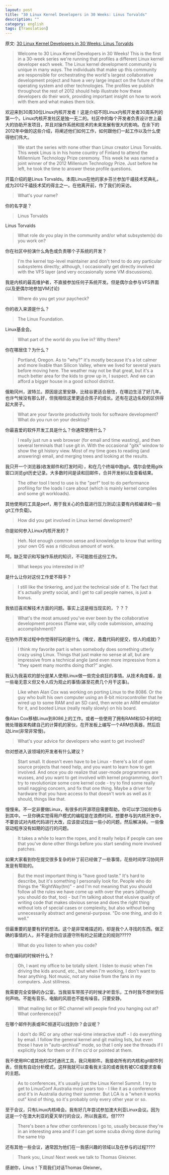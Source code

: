 ```yaml
---
layout: post
title: "30 Linux Kernel Developers in 30 Weeks: Linus Torvalds"
description: ""
category: english
tags: [Translation]
---
```


原文: [30 Linux Kernel Developers in 30 Weeks: Linus Torvalds](https://www.linux.com/news/special-feature/linux-developers/587846-30-linux-kernel-developers-in-30-weeks-linus-torvalds)

> Welcome to 30 Linux Kernel Developers in 30 Weeks! This is the first in a 30-week series we're running that profiles a different Linux kernel developer each week. The Linux kernel development community is unique in many ways. The individuals that make up this community are responsible for orchestrating the world's largest collaborative development project and have a very large impact on the future of the operating system and other technologies. The profiles we publish throughout the rest of 2012 should help illustrate how these developers do their work, providing important insight on how to work with them and what makes them tick.

欢迎来到30周30位Linux内核开发者！这是介绍不同Linux内核开发者30周系列的第一个。Linux内核开发社区是独一无二的。社区中的每个开发者负责设计世上最大的协助开发项目，并且对操作系统和技术的未来发展有很大的影响。在余下的2012年中做的这些介绍，将阐述他们如何工作，如何跟他们一起工作以及什么使得他们伟大。

> We start the series with none other than Linux creator Linus Torvalds. This week Linus is in his home country of Finland to attend the Millennium Technology Prize ceremony. This week he was named a joint winner of the 2012 Millenium Technology Prize. Just before he left, he took the time to answer these profile questions.

开篇介绍的是Linus Torvalds。本周Linus在他的家乡芬兰参加千禧技术奖典礼，成为2012千禧技术奖的得主之一。在他离开前，作了我们的采访。

> What's your name?

你的名字是？

> Linus Torvalds

Linus Torvalds

> What role do you play in the community and/or what subsystem(s) do you work on?

你在社区中扮演什么角色或负责哪个子系统的开发？

> I'm the kernel top-level maintainer and don't tend to do any particular subsystems directly; although, I occasionally get directly involved with the VFS layer (and very occasionally some VM discussions).

我是内核的最高维护者，不直接参加任何子系统开发。但是偶尔会参与VFS界面(以及更偶尔地参加VM讨论)

> Where do you get your paycheck?

你的收入来源是什么？

> The Linux Foundation.

Linux基金会。

> What part of the world do you live in? Why there?

你在哪居住？为什么？

> Portland, Oregon. As to "why?" it's mostly because it's a lot calmer and more livable than Silicon Valley, where we lived for several years before moving here. The weather may not be that great, but it's a much better area for the kids to grow up in, I suspect. And we can afford a bigger house in a good school district.

俄勒冈州，波特兰。原因是这里安静，比硅谷更适合居住，在哪边生活了好几年。也许气候没有那么好，但我相信这里更适合孩子的成长。还有在这边名校的区供得起大房子。

> What are your favorite productivity tools for software development? What do you run on your desktop?

你最喜爱的软件开发工具是什么？你通常使用什么？

> I really just run a web browser (for email and time wasting), and then several terminals that I use git in. With the occasional "gitk" window to show the git history view. Most of my time goes to reading (and answering) email, and merging trees and looking at the results.

我只开一个浏览器(收发邮件和打发时间），和在几个终端中跑git。偶尔会使用gitk窗口浏览git历史记录。大多数时间是读和回邮件，合并开发树以及查看结果。

> The other tool I tend to use is the "perf" tool to do performance profiling for the loads I care about (which is mainly kernel compiles and some git workloads).

其他使用的工具是perf，用于我关心的负载进行压力测试(主要有内核编译和一些git工作负载)。

> How did you get involved in Linux kernel development?

你是如何参入Linux内核开发的？

> Heh. Not enough common sense and knowledge to know that writing your own OS was a ridiculous amount of work.

呵。缺乏常识和写操作系统的知识，不可能胜任这份工作。

> What keeps you interested in it?

是什么让你对这份工作爱不释手？

> I still like the tinkering, and just the technical side of it. The fact that it's actually pretty social, and I get to call people names, is just a bonus.

我依旧喜欢解技术方面的问题。事实上这是相当现实的，？？？

> What's the most amused you've ever been by the collaborative development process (flame war, silly code submission, amazing accomplishment)?

在协作开发过程中你觉得好玩的是什么（嘴仗，愚蠢代码的提交，惊人的成就)？

> I think my favorite part is when somebody does something utterly crazy using Linux. Things that just make no sense at all, but are impressive from a technical angle (and even more impressive from a "they spent many months doing *that*?" angle).

我认为我喜欢的部分是某人使用Linux做一些完全疯狂的事情。从技术角度看，是一些毫无意义但又令人叹为观止的事情(甚至花费几个月干这事)。

> Like when Alan Cox was working on porting Linux to the 8086. Or the guy who built his own computer using an 8-bit microcontroller that he wired up to some RAM and an SD card, then wrote an ARM emulator for it, and booted Linux (really really slowly) on his board.

像Alan Cox移植Linux到8086上的工作。或者一些使用了拥有RAM和SD卡的8位微处理器来构建自己的计算机的家伙，在开发板上编写一个ARM仿真器，然后启动Linx(非常非常慢)。

> What's your advice for developers who want to get involved?

你对想进入该领域的开发者有什么建议？

> Start small. It doesn't even have to be Linux - there's a lot of open source projects that need help, and you want to learn how to get involved. And once you *do* realize that user-mode programmers are wusses, and you want to get involved with kernel programming, don't try to revolutionize some core kernel code - try to find some really small nagging concern, and fix that one thing. Maybe a driver for hardware that you have access to that doesn't work as well as it should, things like that.

慢慢来。不一定非要做Linux，有很多的开源项目需要帮助，你可以学习如何参与到其中。一旦你确实觉得用户模式的编程是在浪费时间，想要参与到内核开发中，不要尝试对内核代码进行大改，应该尝试找出一些小的问题，然后解决掉。一些像驱动程序没有如期的运行的问题。

> It takes a while to learn the ropes, and it really helps if people can see that you've done other things before you start sending more involved patches.

如果大家看到你在提交很多复杂的补丁前已经做了一些事情，花些时间学习协同开发是有帮助的。

> But the most important thing is "have good taste." It's hard to describe, but it's something I personally look for. People who do things the "RightWay(tm)" - and I'm not meaning that you should follow all the rules we have come up with over the years (although you should do that, too) - but I'm talking about that elusive quality of writing code that makes obvious sense and does the right thing without lots of special cases or complexity, but also without being unnecessarily abstract and general-purpose. "Do one thing, and do it well."

但最重要的是要有好的想法。这个是非常难描述的，却是我个人寻找的东西。做正确的事情的人，并不是说你应该遵守所有的之前建立的规则?????

> What do you listen to when you code?

你在编码的时候听什么？

> Oh, I want my office to be totally silent. I listen to music when I'm driving the kids around, etc., but when I'm working, I don't want to hear anything. Not music, not any noise from the fans in my computers. Just stillness.

我需要完全安静的办公室。当我驱车带孩子的时候才听音乐，工作时我不想听到任何声响。不能有音乐，电脑的风扇也不能有噪音。只要安静。

> What mailing list or IRC channel will people find you hanging out at? What conference(s)?

在哪个邮件列表或IRC频道可以找到你？会议呢？

> I don't do IRC or any other real-time interactive stuff - I do everything by email. I follow the general kernel and git mailing lists, but even those I have in "auto-archival" mode, so that I only see the threads if I explicitly look for them or if I'm cc'd or pointed at them.

我不使用IRC或其他的实时通讯工具，我只用邮件。我接收所有的内核和git邮件列表，但我有自动分析模式，这样我就可以查看我关注的或者我有被CC或要求查看的主题。

> As to conferences, it's usually just the Linux Kernel Summit. I try to get to LinuxConf Australia most years too - I like it as a conference and it's in Australia during their summer. But LCA is a "when it works out" kind of thing, so it's probably only every other year or so.

至于会议，只有Linux内核峰会。我有好几年尝试参加澳大利亚Linux会议。因为这是一个在澳大利亚的夏天举行的会议，所以我喜欢。但????

> There's been a few other conferences I go to, usually because they're in an interesting area and if I can get some scuba diving done during the same trip

还有其他一些会议，通常因为他们在一我感兴趣的领域以及在参与的过程????

> Thank you, Linus! Next week we talk to Thomas Gleixner. 

感谢你，Linus！下周我们对话Thomas Gleixner。
